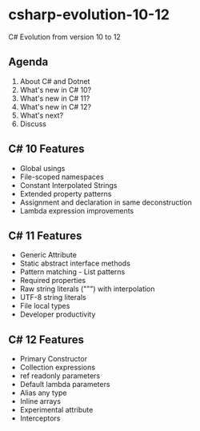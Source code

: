 # csharp-evolution-10-12
C# Evolution from version 10 to 12

## Agenda

1. About C# and Dotnet
2. What's new in C# 10?
3. What's new in C# 11?
4. What's new in C# 12?
5. What's next?
6. Discuss

## C# 10 Features
- Global usings
- File-scoped namespaces
- Constant Interpolated Strings
- Extended property patterns
- Assignment and declaration in same deconstruction
- Lambda expression improvements

## C# 11 Features
- Generic Attribute
- Static abstract interface methods
- Pattern matching - List patterns
- Required properties
- Raw string literals (""") with interpolation
- UTF-8 string literals
- File local types
- Developer productivity

## C# 12 Features
- Primary Constructor
- Collection expressions
- ref readonly parameters
- Default lambda parameters
- Alias any type
- Inline arrays
- Experimental attribute
- Interceptors
